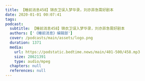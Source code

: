 ```yaml
---
title: 【睡前消息458】锦衣卫误入梦华录，刘亦菲急需好剧本
date: 2020-01-01 00:07:41
tags:
podcast:
  subtitle: 【睡前消息458】锦衣卫误入梦华录，刘亦菲急需好剧本
  authors: ['《睡前消息》编辑部']
  cover: /podcasts/main/assets/logo.png
  duration: 1371
  media:
    url: https://podstatic.bedtime.news/main/401-500/458.mp3
    size: 28621391
    type: audio/mpeg
  chapters: null
  references: null
---
```

